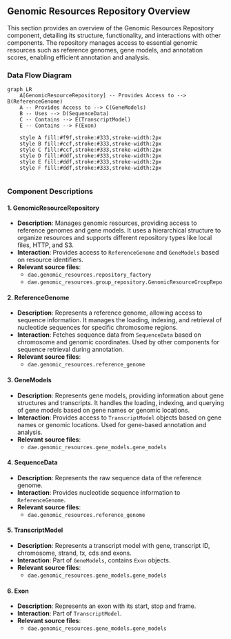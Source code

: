 ## Genomic Resources Repository Overview

This section provides an overview of the Genomic Resources Repository component, detailing its structure, functionality, and interactions with other components. The repository manages access to essential genomic resources such as reference genomes, gene models, and annotation scores, enabling efficient annotation and analysis.

### Data Flow Diagram

```mermaid
graph LR
    A[GenomicResourceRepository] -- Provides Access to --> B(ReferenceGenome)
    A -- Provides Access to --> C(GeneModels)
    B -- Uses --> D(SequenceData)
    C -- Contains --> E(TranscriptModel)
    E -- Contains --> F(Exon)

    style A fill:#f9f,stroke:#333,stroke-width:2px
    style B fill:#ccf,stroke:#333,stroke-width:2px
    style C fill:#ccf,stroke:#333,stroke-width:2px
    style D fill:#ddf,stroke:#333,stroke-width:2px
    style E fill:#ddf,stroke:#333,stroke-width:2px
    style F fill:#ddf,stroke:#333,stroke-width:2px


```

### Component Descriptions

#### 1. GenomicResourceRepository

*   **Description**: Manages genomic resources, providing access to reference genomes and gene models. It uses a hierarchical structure to organize resources and supports different repository types like local files, HTTP, and S3.
*   **Interaction**: Provides access to `ReferenceGenome` and `GeneModels` based on resource identifiers.
*   **Relevant source files**:
    *   `dae.genomic_resources.repository_factory`
    *   `dae.genomic_resources.group_repository.GenomicResourceGroupRepo`

#### 2. ReferenceGenome

*   **Description**: Represents a reference genome, allowing access to sequence information. It manages the loading, indexing, and retrieval of nucleotide sequences for specific chromosome regions.
*   **Interaction**: Fetches sequence data from `SequenceData` based on chromosome and genomic coordinates. Used by other components for sequence retrieval during annotation.
*   **Relevant source files**:
    *   `dae.genomic_resources.reference_genome`

#### 3. GeneModels

*   **Description**: Represents gene models, providing information about gene structures and transcripts. It handles the loading, indexing, and querying of gene models based on gene names or genomic locations.
*   **Interaction**: Provides access to `TranscriptModel` objects based on gene names or genomic locations. Used for gene-based annotation and analysis.
*   **Relevant source files**:
    *   `dae.genomic_resources.gene_models.gene_models`

#### 4. SequenceData

*   **Description**: Represents the raw sequence data of the reference genome.
*   **Interaction**: Provides nucleotide sequence information to `ReferenceGenome`.
*   **Relevant source files**:
    *   `dae.genomic_resources.reference_genome`

#### 5. TranscriptModel

*   **Description**: Represents a transcript model with gene, transcript ID, chromosome, strand, tx, cds and exons.
*   **Interaction**: Part of `GeneModels`, contains `Exon` objects.
*   **Relevant source files**:
    *   `dae.genomic_resources.gene_models.gene_models`

#### 6. Exon

*   **Description**: Represents an exon with its start, stop and frame.
*   **Interaction**: Part of `TranscriptModel`.
*   **Relevant source files**:
    *   `dae.genomic_resources.gene_models.gene_models`